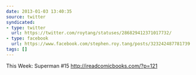 ```yaml
---
date: 2013-01-03 13:40:35
source: twitter
syndicated:
- type: twitter
  url: https://twitter.com/roytang/statuses/286829412371017732/
- type: facebook
  url: https://www.facebook.com/stephen.roy.tang/posts/323242487781739
tags: []
---
```


This Week: Superman #15 http://ireadcomicbooks.com/?p=121
